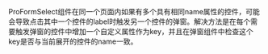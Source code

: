 ProFormSelect组件在同一个页面内如果有多个具有相同name属性的控件，可能会导致点击其中一个控件的label时触发另一个控件的弹窗。解决方法是在每个需要触发弹窗的控件中增加一个自定义属性作为key，并且在弹窗组件中检查这个key是否与当前展开的控件的name一致。
